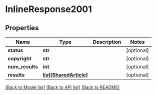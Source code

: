 # InlineResponse2001

## Properties
Name | Type | Description | Notes
------------ | ------------- | ------------- | -------------
**status** | **str** |  | [optional] 
**copyright** | **str** |  | [optional] 
**num_results** | **int** |  | [optional] 
**results** | [**list[SharedArticle]**](SharedArticle.md) |  | [optional] 

[[Back to Model list]](../README.md#documentation-for-models) [[Back to API list]](../README.md#documentation-for-api-endpoints) [[Back to README]](../README.md)


